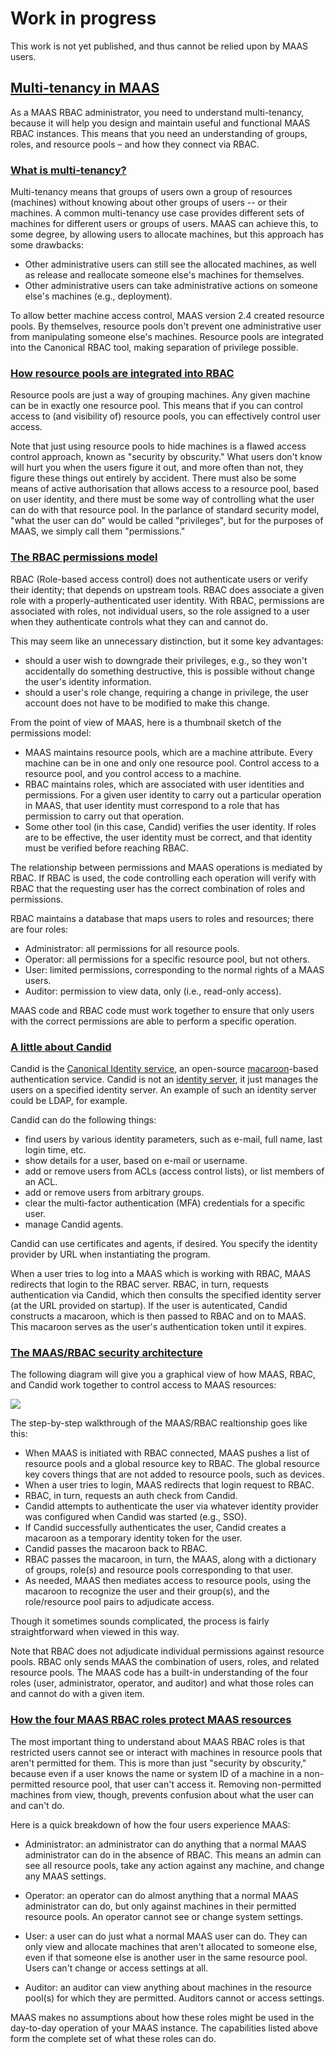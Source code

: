 <!-- "About RBAC" -->

# Work in progress
This work is not yet published, and thus cannot be relied upon by MAAS users.

<a href="#heading--multi-tenancy-in-maas"><h2 id="heading--multi-tenancy-in-maas">Multi-tenancy in MAAS</h2></a>

As a MAAS RBAC administrator, you need to understand multi-tenancy, because it will help you design and maintain useful and functional MAAS RBAC instances.  This means that you need an understanding of groups, roles, and resource pools – and how they connect via RBAC.

<a href="#heading--what-is-multi-tenancy"><h3 id="heading--what-is-multi-tenancy">What is multi-tenancy?</h3></a>

Multi-tenancy means that groups of users own a group of resources (machines) without knowing about other groups of users -- or their machines.  A common multi-tenancy use case provides different sets of machines for different users or groups of users. MAAS can achieve this, to some degree, by allowing users to allocate machines, but this approach has some drawbacks:

- Other administrative users can still see the allocated machines, as well as release and reallocate someone else's machines for themselves.
- Other administrative users can take administrative actions on someone else's machines (e.g., deployment).

To allow better machine access control, MAAS version 2.4 created resource pools.  By themselves, resource pools don't prevent one administrative user from manipulating someone else's machines.  Resource pools are integrated into the Canonical RBAC tool, making separation of privilege possible.

<a href="#heading--how-resource-pools-link-to-rbac"><h3 id="heading--how-resource-pools-link-to-rbac">How resource pools are integrated into RBAC</h3></a>

Resource pools are just a way of grouping machines.  Any given machine can be in exactly one resource pool.  This means that if you can control access to (and visibility of) resource pools, you can effectively control user access.

Note that just using resource pools to hide machines is a flawed access control approach, known as "security by obscurity."  What users don't know will hurt you when the users figure it out, and more often than not, they figure these things out entirely by accident.  There must also be some means of active authorisation that allows access to a resource pool, based on user identity, and there must be some way of controlling what the user can do with that resource pool.  In the parlance of standard security model, "what the user can do" would be called "privileges", but for the purposes of MAAS, we simply call them "permissions."  

<a href="#heading--the-rbac-permissions-model"><h3 id="heading--the-rbac-permissions-model">The RBAC permissions model</h3></a>

RBAC (Role-based access control) does not authenticate users or verify their identity; that depends on upstream tools.  RBAC does associate a given role with a properly-authenticated user identity.  With RBAC, permissions are associated with roles, not individual users, so the role assigned to a user when they authenticate controls what they can and cannot do.

This may seem like an unnecessary distinction, but it some key advantages:

- should a user wish to downgrade their privileges, e.g., so they won't accidentally do something destructive, this is possible without change the user's identity information.
- should a user's role change, requiring a change in privilege, the user account does not have to be modified to make this change.

From the point of view of MAAS, here is a thumbnail sketch of the permissions model:

- MAAS maintains resource pools, which are a machine attribute.  Every machine can be in one and only one resource pool.  Control access to a resource pool, and you control access to a machine.
- RBAC maintains roles, which are associated with user identities and permissions.  For a given user identity to carry out a particular operation in MAAS, that user identity must correspond to a role that has permission to carry out that operation.
- Some other tool (in this case, Candid) verifies the user identity.  If roles are to be effective, the user identity must be correct, and that identity must be verified before reaching RBAC.

The relationship between permissions and MAAS operations is mediated by RBAC.  If RBAC is used, the code controlling each operation will verify with RBAC that the requesting user has the correct combination of roles and permissions.

RBAC maintains a database that maps users to roles and resources; there are four roles:

- Administrator: all permissions for all resource pools.
- Operator: all permissions for a specific resource pool, but not others.
- User: limited permissions, corresponding to the normal rights of a MAAS users.
- Auditor: permission to view data, only (i.e., read-only access).

MAAS code and RBAC code must work together to ensure that only users with the correct permissions are able to perform a specific operation.

<a href="#heading--a-little-about-candid"><h3 id="heading--a-little-about-candid">A little about Candid</h3></a>

Candid is the [Canonical Identity service](https://github.com/mhilton/canonical-candid), an open-source [macaroon](https://en.wikipedia.org/wiki/Macaroons_(computer_science))-based authentication service. Candid is not an [identity server](https://en.wikipedia.org/wiki/Identity_provider), it just manages the users on a specified identity server.  An example of such an identity server could be LDAP, for example.

Candid can do the following things:

- find users by various identity parameters, such as e-mail, full name, last login time, etc.
- show details for a user, based on e-mail or username.
- add or remove users from ACLs (access control lists), or list members of an ACL.
- add or remove users from arbitrary groups.
- clear the multi-factor authentication (MFA) credentials for a specific user.
- manage Candid agents.

Candid can use certificates and agents, if desired.  You specify the identity provider by URL when instantiating the program.

When a user tries to log into a MAAS which is working with RBAC, MAAS redirects that login to the RBAC server.  RBAC, in turn, requests authentication via Candid, which then consults the specified identity server (at the URL provided on startup).  If the user is autenticated, Candid constructs a macaroon, which is then passed to RBAC and on to MAAS.  This macaroon serves as the user's authentication token until it expires.

<a href="#heading--the-rbac-maas-security-architecture"><h3 id="heading--the-rbac-maas-security-architecture">The MAAS/RBAC security architecture</h3></a>

The following diagram will give you a graphical view of how MAAS, RBAC, and Candid work together to control access to MAAS resources:

<a href="https://discourse.maas.io/uploads/default/original/2X/4/4433c6995c342efebe565f4888a46d7107d1525f.png" target = "_blank"><img src="https://discourse.maas.io/uploads/default/original/2X/4/4433c6995c342efebe565f4888a46d7107d1525f.png"></a>

The step-by-step walkthrough of the MAAS/RBAC realtionship goes like this:

- When MAAS is initiated with RBAC connected, MAAS pushes a list of resource pools and a global resource key to RBAC.  The global resource key covers things that are not added to resource pools, such as devices.
- When a user tries to login, MAAS redirects that login request to RBAC.
- RBAC, in turn, requests an auth check from Candid.
- Candid attempts to authenticate the user via whatever identity provider was configured when Candid was started (e.g., SSO).
- If Candid successfully authenticates the user, Candid creates a macaroon as a temporary identity token for the user.
- Candid passes the macaroon back to RBAC.
- RBAC passes the macaroon, in turn, the MAAS, along with a dictionary of groups, role(s) and resource pools corresponding to that user.
- As needed, MAAS then mediates access to resource pools, using the macaroon to recognize the user and their group(s), and the role/resource pool pairs to adjudicate access.

Though it sometimes sounds complicated, the process is fairly straightforward when viewed in this way.

Note that RBAC does not adjudicate individual permissions against resource pools. RBAC only sends MAAS the combination of users, roles, and related resource pools.  The MAAS code has a built-in understanding of the four roles (user, administrator, operator, and auditor) and what those roles can and cannot do with a given item.  

<a href="#heading--how-the-four-maas-roles-protect-maas-resources"><h3 id="heading--how-the-four-maas-roles-protect-maas-resource">How the four MAAS RBAC roles protect MAAS resources</h3></a>

The most important thing to understand about MAAS RBAC roles is that restricted users cannot see or interact with machines in resource pools that aren't permitted for them. This is more than just "security by obscurity," because even if a user knows the name or system ID of a machine in a non-permitted resource pool, that user can't access it.  Removing non-permitted machines from view, though, prevents confusion about what the user can and can't do.

Here is a quick breakdown of how the four users experience MAAS:

- Administrator: an administrator can do anything that a normal MAAS administrator can do in the absence of RBAC.  This means an admin can see all resource pools, take any action against any machine, and change any MAAS settings.

- Operator: an operator can do almost anything that a normal MAAS administrator can do, but only against machines in their permitted resource pools.  An operator cannot see or change system settings.

- User: a user can do just what a normal MAAS user can do.  They can only view and allocate machines that aren't allocated to someone else, even if that someone else is another user in the same resource pool.  Users can't change or access settings at all.

- Auditor: an auditor can view anything about machines in the resource pool(s) for which they are permitted.  Auditors cannot or access settings.

MAAS makes no assumptions about how these roles might be used in the day-to-day operation of your MAAS instance.  The capabilities listed above form the complete set of what these roles can do.

